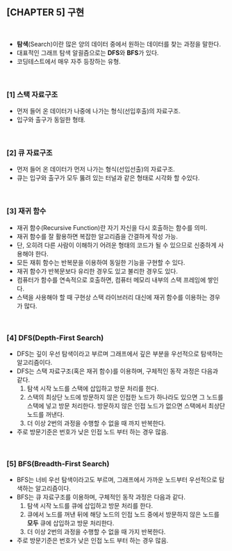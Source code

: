 ## **[CHAPTER 5] 구현**
<br/>

- **탐색**(Search)이란 많은 양의 데이터 중에서 원하는 데이터를 찾는 과정을 말한다.
- 대표적인 그래프 탐색 알괼즘으로는 **DFS**와 **BFS**가 있다.
- 코딩테스트에서 매우 자주 등장하는 유형.

<br/>

### [1] **스택 자료구조**
- 먼저 들어 온 데이터가 나중에 나가는 형식(선입후출)의 자료구조.
- 입구와 출구가 동일한 형태.

<br/>

### [2] **큐 자료구조**
- 먼저 들어 온 데이터가 먼저 나가는 형식(선입선출)의 자료구조.
- 큐는 입구와 출구가 모두 뚫려 있는 터널과 같은 형태로 시각화 할 수있다.

<br/>

### [3] **재귀 함수**
- 재귀 함수(Recursive Function)란 자기 자신을 다시 호출하는 함수를 의미.
- 재귀 함수를 잘 활용하면 복잡한 알고리즘을 간결하게 작성 가능.
- 단, 오히려 다른 사람이 이해하기 어려운 형태의 코드가 될 수 있으므로 신중하게 사용해야 한다.
- 모든 재휘 함수는 반복문을 이용하여 동일한 기능을 구현할 수 있다.
- 재귀 함수가 반복문보다 유리한 경우도 있고 불리한 경우도 있다.
- 컴퓨터가 함수를 연속적으로 호출하면, 컴퓨터 메모리 내부의 스택 프레임에 쌓인다.
- 스택을 사용해야 할 때 구현상 스택 라이브러리 대신에 재귀 함수를 이용하는 경우가 많다.

<br/>

### [4] **DFS(Depth-First Search)**
- DFS는 깊이 우선 탐색이라고 부르며 그래프에서 깊은 부분을 우선적으로 탐색하는 알고리즘이다.
- DFS는 스택 자료구조(혹은 재귀 함수)를 이용하며, 구체적인 동작 과정은 다음과 같다. <br/>
  1. 탐색 시작 노드를 스택에 삽입하고 방문 처리를 한다.
  2. 스택의 최상단 노드에 방문하지 않은 인접한 노드가 하나라도 있으면 그 노드를 스택에 넣고 방문 처리한다. 방문하지 않은 인접 노드가 없으면 스택에서  최상단 노드를 꺼낸다.
  3. 더 이상 2번의 과정을 수행할 수 없을 때 까지 반복한다.
- 주로 방문기준은 번호가 낮은 인접 노드 부터 하는 경우 많음. 


<br/>

### [5] **BFS(Breadth-First Search)**
- BFS는 너비 우선 탐색이라고도 부르며, 그래프에서 가까운 노드부터 우선적으로 탐색하는 알고리즘이다.
- BFS는 큐 자료구조를 이용하며, 구체적인 동작 과정은 다음과 같다.
  1. 탐색 시작 노드를 큐에 삽입하고 방문 처리를 한다.
  2. 큐에서 노드를 꺼낸 뒤에 해당 노드의 인접 노드 중에서 방문하지 않은 노드를 **모두** 큐에 삽입하고 방문 처리한다.
  3. 더 이상 2번의 과정을 수행할 수 없을 때 가지 반복한다.
- 주로 방문기준은 번호가 낮은 인접 노드 부터 하는 경우 많음. 

